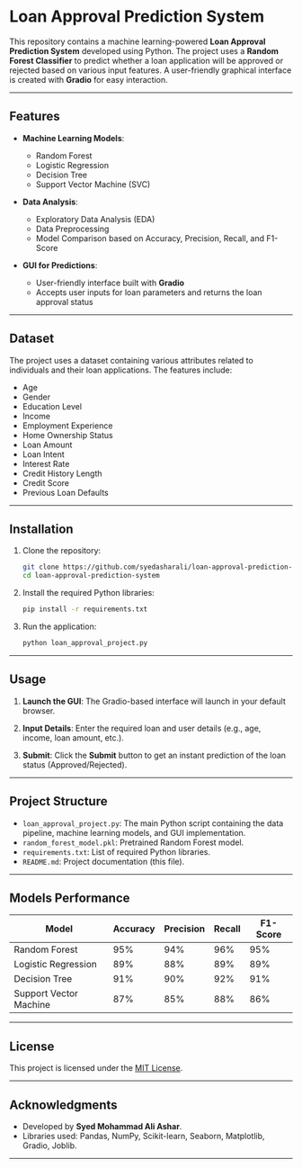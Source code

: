 
# Loan Approval Prediction System

This repository contains a machine learning-powered **Loan Approval Prediction System** developed using Python. The project uses a **Random Forest Classifier** to predict whether a loan application will be approved or rejected based on various input features. A user-friendly graphical interface is created with **Gradio** for easy interaction.

---

## Features

- **Machine Learning Models**:
  - Random Forest
  - Logistic Regression
  - Decision Tree
  - Support Vector Machine (SVC)

- **Data Analysis**:
  - Exploratory Data Analysis (EDA)
  - Data Preprocessing
  - Model Comparison based on Accuracy, Precision, Recall, and F1-Score

- **GUI for Predictions**:
  - User-friendly interface built with **Gradio**
  - Accepts user inputs for loan parameters and returns the loan approval status

---

## Dataset
The project uses a dataset containing various attributes related to individuals and their loan applications. The features include:
- Age
- Gender
- Education Level
- Income
- Employment Experience
- Home Ownership Status
- Loan Amount
- Loan Intent
- Interest Rate
- Credit History Length
- Credit Score
- Previous Loan Defaults

---

## Installation

1. Clone the repository:
   ```bash
   git clone https://github.com/syedasharali/loan-approval-prediction-system.git
   cd loan-approval-prediction-system
   ```

2. Install the required Python libraries:
   ```bash
   pip install -r requirements.txt
   ```

3. Run the application:
   ```bash
   python loan_approval_project.py
   ```

---

## Usage

1. **Launch the GUI**:
   The Gradio-based interface will launch in your default browser. 

2. **Input Details**:
   Enter the required loan and user details (e.g., age, income, loan amount, etc.).

3. **Submit**:
   Click the **Submit** button to get an instant prediction of the loan status (Approved/Rejected).

---

## Project Structure

- `loan_approval_project.py`: The main Python script containing the data pipeline, machine learning models, and GUI implementation.
- `random_forest_model.pkl`: Pretrained Random Forest model.
- `requirements.txt`: List of required Python libraries.
- `README.md`: Project documentation (this file).

---

## Models Performance

| Model                 | Accuracy | Precision | Recall | F1-Score |
|-----------------------|----------|-----------|--------|----------|
| Random Forest         | 95%      | 94%       | 96%    | 95%      |
| Logistic Regression   | 89%      | 88%       | 89%    | 89%      |
| Decision Tree         | 91%      | 90%       | 92%    | 91%      |
| Support Vector Machine| 87%      | 85%       | 88%    | 86%      |

---


## License

This project is licensed under the [MIT License](LICENSE).

---

## Acknowledgments

- Developed by **Syed Mohammad Ali Ashar**.
- Libraries used: Pandas, NumPy, Scikit-learn, Seaborn, Matplotlib, Gradio, Joblib.

---
